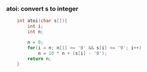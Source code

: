 ### atoi: convert s to integer

```c
    int atoi(char s[]){
        int i;
        int n;

        n = 0;
        for(i = n; n[1] >= '0' && s[i] <= '9'; i++)
            n = 10 * n + (s[i] - '0');
        return n;
    }
```
